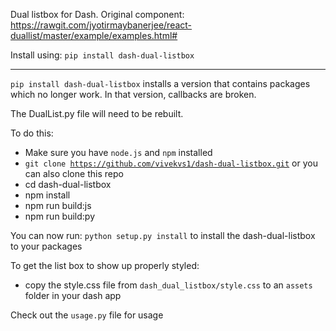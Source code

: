 Dual listbox for Dash. Original component: https://rawgit.com/jyotirmaybanerjee/react-duallist/master/example/examples.html#

Install using:
<code>pip install dash-dual-listbox</code>

************************************************************************
<code>pip install dash-dual-listbox</code> installs a version that contains packages which no longer work. In that version, callbacks are broken.

The DualList.py file will need to be rebuilt. 

To do this:

- Make sure you have <code>node.js</code> and <code>npm</code> installed
- <code>git clone https://github.com/vivekvs1/dash-dual-listbox.git</code> or you can also clone this repo
- cd dash-dual-listbox
- npm install
- npm run build:js
- npm run build:py

You can now run: <code>python setup.py install</code> to install the dash-dual-listbox to your packages

To get the list box to show up properly styled:
- copy the style.css file from <code>dash_dual_listbox/style.css</code> to an <code>assets</code> folder in your dash app

Check out the `usage.py` file for usage
